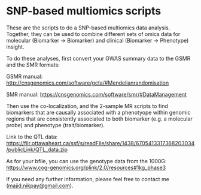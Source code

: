 # SNP-based multiomics scripts
These are the scripts to do a SNP-based multiomics data analysis. Together, they can be used to combine different sets of omics data for molecular (Biomarker → Biomarker) and clinical (Biomarker → Phenotype) insight.

To do these analyses, first convert your GWAS summary data to the GSMR and the SMR formats:

GSMR manual: http://cnsgenomics.com/software/gcta/#Mendelianrandomisation

SMR manual: https://cnsgenomics.com/software/smr/#DataManagement

Then use the co-localization, and the 2-sample MR scripts to find biomarkers that are causally associated with a phenotyope within genomic regions that are consistently associated to both biomarker (e.g. a molecular probe) and phenotype (trait/biomarker).

Link to the QTL data:
https://filr.ottawaheart.ca/ssf/s/readFile/share/1438/6705413317368203034/publicLink/QTL_data.zip

As for your bfile, you can use the genotype data from the 1000G:
https://www.cog-genomics.org/plink/2.0/resources#1kg_phase3

If you need any further information, please feel free to contact me (majid.nikpay@gmail.com).
